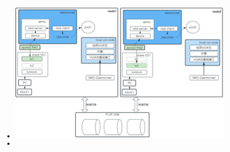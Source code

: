- ![f38e72b4ac85b92e0e748d42e8d6b9b.png](../assets/f38e72b4ac85b92e0e748d42e8d6b9b_1678870885218_0.png)
-